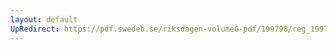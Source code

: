 ```yaml
---
layout: default
UpRedirect: https://pdf.swedeb.se/riksdagen-volumeG-pdf/199798/reg_199798/reg_199798_0233.pdf
---
```

